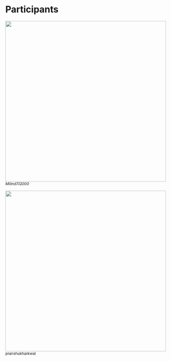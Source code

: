 # Participants

[<img src="https://i.imgur.com/Zn9MAgS.jpg" width="500px;"/><br><sub>_Milind712000_</sub>](https://github.com/Milind712000)<br>

[<img src="https://avatars0.githubusercontent.com/u/21126219?s=460&v=4" width="500px;"/><br><sub>pranshukharkwal</sub>](https://github.com/pranshukharkwal)<br>